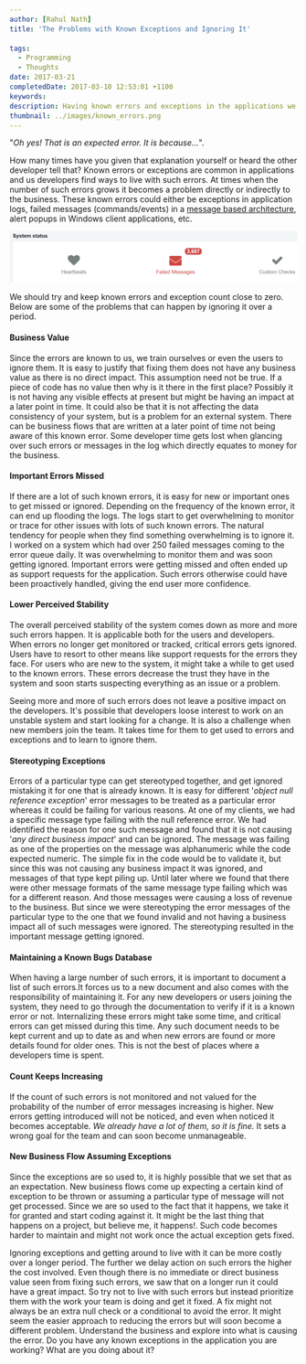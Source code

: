 ```yaml
---
author: [Rahul Nath]
title: 'The Problems with Known Exceptions and Ignoring It'
  
tags:
  - Programming
  - Thoughts
date: 2017-03-21
completedDate: 2017-03-10 12:53:01 +1100
keywords:
description: Having known errors and exceptions in the applications we develop and maintain can have a larger impact than we think.
thumbnail: ../images/known_errors.png
---
```


"_Oh yes! That is an expected error. It is because…_".

How many times have you given that explanation yourself or heard the other developer tell that? Known errors or exceptions are common in applications and us developers find ways to live with such errors. At times when the number of such errors grows it becomes a problem directly or indirectly to the business. These known errors could either be exceptions in application logs, failed messages (commands/events) in a [message based architecture](https://en.wikipedia.org/wiki/Event-driven_architecture), alert popups in Windows client applications, etc.

<img alt="Known Errors" src="../images/known_errors.png" />

We should try and keep known errors and exception count close to zero. Below are some of the problems that can happen by ignoring it over a period.

#### **Business Value**

Since the errors are known to us, we train ourselves or even the users to ignore them. It is easy to justify that fixing them does not have any business value as there is no direct impact. This assumption need not be true. If a piece of code has no value then why is it there in the first place? Possibly it is not having any visible effects at present but might be having an impact at a later point in time. It could also be that it is not affecting the data consistency of your system, but is a problem for an external system. There can be business flows that are written at a later point of time not being aware of this known error. Some developer time gets lost when glancing over such errors or messages in the log which directly equates to money for the business.

#### **Important Errors Missed**

If there are a lot of such known errors, it is easy for new or important ones to get missed or ignored. Depending on the frequency of the known error, it can end up flooding the logs. The logs start to get overwhelming to monitor or trace for other issues with lots of such known errors. The natural tendency for people when they find something overwhelming is to ignore it. I worked on a system which had over 250 failed messages coming to the error queue daily. It was overwhelming to monitor them and was soon getting ignored. Important errors were getting missed and often ended up as support requests for the application. Such errors otherwise could have been proactively handled, giving the end user more confidence.

#### **Lower Perceived Stability**

The overall perceived stability of the system comes down as more and more such errors happen. It is applicable both for the users and developers. When errors no longer get monitored or tracked, critical errors gets ignored. Users have to resort to other means like support requests for the errors they face. For users who are new to the system, it might take a while to get used to the known errors. These errors decrease the trust they have in the system and soon starts suspecting everything as an issue or a problem.

Seeing more and more of such errors does not leave a positive impact on the developers. It's possible that developers loose interest to work on an unstable system and start looking for a change. It is also a challenge when new members join the team. It takes time for them to get used to errors and exceptions and to learn to ignore them.

#### **Stereotyping Exceptions**

Errors of a particular type can get stereotyped together, and get ignored mistaking it for one that is already known. It is easy for different '_object null reference exception_' error messages to be treated as a particular error whereas it could be failing for various reasons. At one of my clients, we had a specific message type failing with the null reference error. We had identified the reason for one such message and found that it is not causing '_any direct business impact_' and can be ignored. The message was failing as one of the properties on the message was alphanumeric while the code expected numeric. The simple fix in the code would be to validate it, but since this was not causing any business impact it was ignored, and messages of that type kept piling up. Until later where we found that there were other message formats of the same message type failing which was for a different reason. And those messages were causing a loss of revenue to the business. But since we were stereotyping the error messages of the particular type to the one that we found invalid and not having a business impact all of such messages were ignored. The stereotyping resulted in the important message getting ignored.

#### **Maintaining a Known Bugs Database**

When having a large number of such errors, it is important to document a list of such errors.It forces us to a new document and also comes with the responsibility of maintaining it. For any new developers or users joining the system, they need to go through the documentation to verify if it is a known error or not. Internalizing these errors might take some time, and critical errors can get missed during this time. Any such document needs to be kept current and up to date as and when new errors are found or more details found for older ones. This is not the best of places where a developers time is spent.

#### **Count Keeps Increasing**

If the count of such errors is not monitored and not valued for the probability of the number of error messages increasing is higher. New errors getting introduced will not be noticed, and even when noticed it becomes acceptable. _We already have a lot of them, so it is fine._ It sets a wrong goal for the team and can soon become unmanageable.

#### **New Business Flow Assuming Exception**s

Since the exceptions are so used to, it is highly possible that we set that as an expectation. New business flows come up expecting a certain kind of exception to be thrown or assuming a particular type of message will not get processed. Since we are so used to the fact that it happens, we take it for granted and start coding against it. It might be the last thing that happens on a project, but believe me, it happens!. Such code becomes harder to maintain and might not work once the actual exception gets fixed.

Ignoring exceptions and getting around to live with it can be more costly over a longer period. The further we delay action on such errors the higher the cost involved. Even though there is no immediate or direct business value seen from fixing such errors, we saw that on a longer run it could have a great impact. So try not to live with such errors but instead prioritize them with the work your team is doing and get it fixed. A fix might not always be an extra null check or a conditional to avoid the error. It might seem the easier approach to reducing the errors but will soon become a different problem. Understand the business and explore into what is causing the error. Do you have any known exceptions in the application you are working? What are you doing about it?
